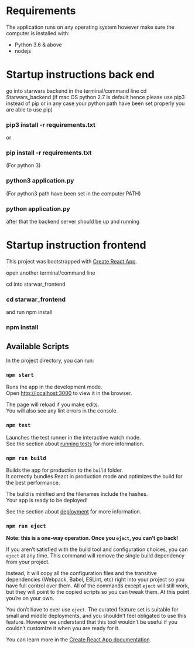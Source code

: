 # Requirements

The application runs on any operating system however make sure the computer is installed with:

- Python 3.6 & above
- nodejs

# Startup instructions back end

go into starwars backend in the terminal/command line
cd Starwars_backend
(if mac OS python 2.7 is default hence please use pip3 instead of pip or in any case your python path have been set properly you are able to use pip)

### pip3 install -r requirements.txt

or

### pip install -r requirements.txt

(For python 3)

### python3 application.py

(For python3 path have been set in the computer PATH)

### python application.py

after that the backend server should be up and running

# Startup instruction frontend

This project was bootstrapped with [Create React App](https://github.com/facebook/create-react-app).

open another terminal/command line

cd into starwar_frontend

### cd starwar_frontend

and run npm install

### npm install

## Available Scripts

In the project directory, you can run:

### `npm start`

Runs the app in the development mode.<br>
Open [http://localhost:3000](http://localhost:3000) to view it in the browser.

The page will reload if you make edits.<br>
You will also see any lint errors in the console.

### `npm test`

Launches the test runner in the interactive watch mode.<br>
See the section about [running tests](https://facebook.github.io/create-react-app/docs/running-tests) for more information.

### `npm run build`

Builds the app for production to the `build` folder.<br>
It correctly bundles React in production mode and optimizes the build for the best performance.

The build is minified and the filenames include the hashes.<br>
Your app is ready to be deployed!

See the section about [deployment](https://facebook.github.io/create-react-app/docs/deployment) for more information.

### `npm run eject`

**Note: this is a one-way operation. Once you `eject`, you can’t go back!**

If you aren’t satisfied with the build tool and configuration choices, you can `eject` at any time. This command will remove the single build dependency from your project.

Instead, it will copy all the configuration files and the transitive dependencies (Webpack, Babel, ESLint, etc) right into your project so you have full control over them. All of the commands except `eject` will still work, but they will point to the copied scripts so you can tweak them. At this point you’re on your own.

You don’t have to ever use `eject`. The curated feature set is suitable for small and middle deployments, and you shouldn’t feel obligated to use this feature. However we understand that this tool wouldn’t be useful if you couldn’t customize it when you are ready for it.

You can learn more in the [Create React App documentation](https://facebook.github.io/create-react-app/docs/getting-started).
